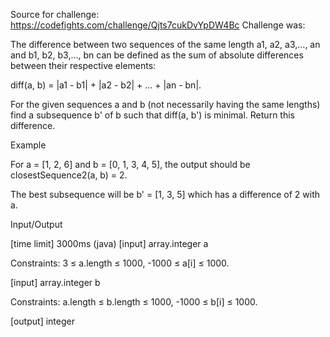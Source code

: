 Source for challenge: https://codefights.com/challenge/Qjts7cukDvYpDW4Bc
Challenge was:

The difference between two sequences of the same length a1, a2, a3,..., an and b1, b2, b3,..., bn can be defined as the sum of absolute differences between their respective elements:

diff(a, b) = |a1 - b1| + |a2 - b2| + ... + |an - bn|.

For the given sequences a and b (not necessarily having the same lengths) find a subsequence b' of b such that diff(a, b') is minimal. Return this difference.

Example

For a = [1, 2, 6] and b = [0, 1, 3, 4, 5], the output should be
closestSequence2(a, b) = 2.

The best subsequence will be b' = [1, 3, 5] which has a difference of 2 with a.

Input/Output

[time limit] 3000ms (java)
[input] array.integer a

Constraints:
3 ≤ a.length ≤ 1000,
-1000 ≤ a[i] ≤ 1000.

[input] array.integer b

Constraints:
a.length ≤ b.length ≤ 1000,
-1000 ≤ b[i] ≤ 1000.

[output] integer
